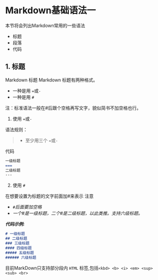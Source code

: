 # Markdown基础语法一

本节将会列出Markdown常用的一些语法
* 标题
* 段落
* 代码





## 1. 标题
Markdown 标题
Markdown 标题有两种格式。
* 一种是用 `=`或`-`
* 一种是用 `#`



注：标准语法一般在#后跟个空格再写文字，貌似简书不加空格也行。


1. 使用 `=`或`-`

语法规则：
> * 至少用三个 `=`或`-`


代码
```markdown
一级标题
===
二级标题
---
```

2. 使用 `#` 

在想要设置为标题的文字前面加#来表示
注意
* _`#`后面要加空格_
* _一个#是一级标题，二个#是二级标题，以此类推。支持六级标题。_

___代码示例:___

```markdown
# 一级标题
## 二级标题
### 三级标题
#### 四级标题
##### 五级标题
###### 六级标题
```

目前MarkDown只支持部分段内 `HTML` 标签,包括` <kbd> <b> <i> <em> <sup> <sub> <br> `

